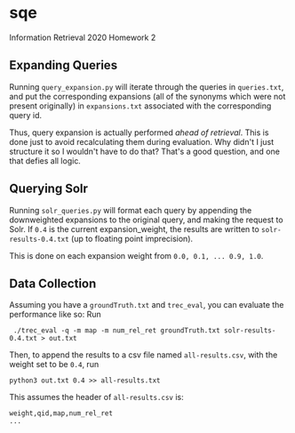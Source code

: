 # sqe
Information Retrieval 2020 Homework 2

## Expanding Queries
Running `query_expansion.py` will iterate through the queries in `queries.txt`, and put the corresponding expansions (all of the synonyms which were not present originally) in `expansions.txt` associated with the corresponding query id.

Thus, query expansion is actually performed *ahead of retrieval*. This is done just to avoid recalculating them during evaluation.
Why didn't I just structure it so I wouldn't have to do that? That's a good question, and one that defies all logic.

## Querying Solr
Running `solr_queries.py` will format each query by appending the downweighted expansions to the original query, and making the request to Solr.
If `0.4` is the current expansion_weight, the results are written to `solr-results-0.4.txt` (up to floating point imprecision).

This is done on each expansion weight from `0.0, 0.1, ... 0.9, 1.0`.

## Data Collection

Assuming you have a `groundTruth.txt` and `trec_eval`, you can evaluate the performance like so:
Run
```
 ./trec_eval -q -m map -m num_rel_ret groundTruth.txt solr-results-0.4.txt > out.txt
```
Then, to append the results to a csv file named `all-results.csv`, with the weight set to be `0.4`, run
```
python3 out.txt 0.4 >> all-results.txt
```

This assumes the header of `all-results.csv` is:
```
weight,qid,map,num_rel_ret
...
```

